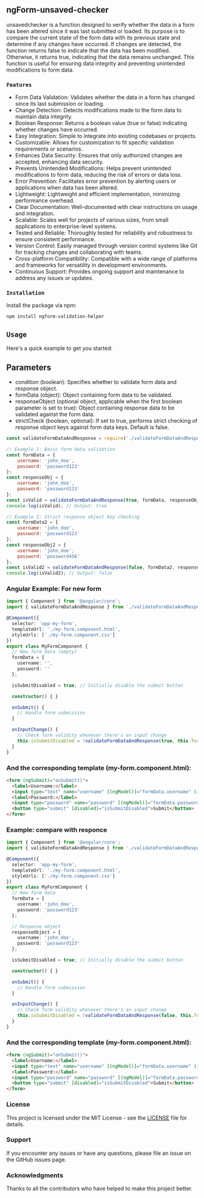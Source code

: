 ## ngForm-unsaved-checker

unsavedchecker is a function designed to verify whether the data in a form has been altered since it was last submitted or loaded. Its purpose is to compare the current state of the form data with its previous state and determine if any changes have occurred. If changes are detected, the function returns false to indicate that the data has been modified. Otherwise, it returns true, indicating that the data remains unchanged. This function is useful for ensuring data integrity and preventing unintended modifications to form data.

### ```Features```

 - Form Data Validation: Validates whether the data in a form has changed since its last submission or loading.
 - Change Detection: Detects modifications made to the form data to maintain data integrity.
 - Boolean Response: Returns a boolean value (true or false) indicating whether changes have occurred.
 - Easy Integration: Simple to integrate into existing codebases or projects.
 - Customizable: Allows for customization to fit specific validation requirements or scenarios.
 - Enhances Data Security: Ensures that only authorized changes are accepted, enhancing data security.
 - Prevents Unintended Modifications: Helps prevent unintended modifications to form data, reducing the risk of errors or data loss.
 - Error Prevention: Facilitates error prevention by alerting users or applications when data has been altered.
 - Lightweight: Lightweight and efficient implementation, minimizing performance overhead.
 - Clear Documentation: Well-documented with clear instructions on usage and integration.
 - Scalable: Scales well for projects of various sizes, from small applications to enterprise-level systems.
 - Tested and Reliable: Thoroughly tested for reliability and robustness to ensure consistent performance.
 - Version Control: Easily managed through version control systems like Git for tracking changes and collaborating with teams.
 - Cross-platform Compatibility: Compatible with a wide range of platforms and frameworks for versatility in development environments.
 - Continuous Support: Provides ongoing support and maintenance to address any issues or updates.

### ```Installation```

Install the package via npm:

```curl 
npm install ngform-validation-helper
````

## ```Usage```

Here's a quick example to get you started:


## Parameters
- condition (boolean): Specifies whether to validate form data and response object.
- formData (object): Object containing form data to be validated.
- responseObject (optional object, applicable when the first boolean parameter is set to true): Object containing response data to be validated against the form data.
- strictCheck (boolean, optional): If set to true, performs strict checking of response object keys against form data keys. Default is false.



```js 
const validateFormDataAndResponse = require('./validateFormDataAndResponse');

// Example 1: Basic form data validation
const formData = {
    username: 'john_doe',
    password: 'password123'
};
const responseObj = {
    username: 'john_doe',
    password: 'password123'
};
const isValid = validateFormDataAndResponse(true, formData, responseObj);
console.log(isValid); // Output: true

// Example 2: Strict response object key checking
const formData2 = {
    username: 'john_doe',
    password: 'password123'
};
const responseObj2 = {
    username: 'john_doe',
    password: 'password456'
};
const isValid2 = validateFormDataAndResponse(false, formData2, responseObj2, true);
console.log(isValid2); // Output: false

```

### Angular Example: For new form

```ts
import { Component } from '@angular/core';
import { validateFormDataAndResponse } from './validateFormDataAndResponse'; // Import the function

@Component({
  selector: 'app-my-form',
  templateUrl: './my-form.component.html',
  styleUrls: ['./my-form.component.css']
})
export class MyFormComponent {
  // New form data (empty)
  formData = {
    username: '',
    password: ''
  };

  isSubmitDisabled = true; // Initially disable the submit button

  constructor() { }

  onSubmit() {
    // Handle form submission
  }

  onInputChange() {
    // Check form validity whenever there's an input change
    this.isSubmitDisabled = !validateFormDataAndResponse(true, this.formData);
  }
}


```

### And the corresponding template (my-form.component.html):

```html
<form (ngSubmit)="onSubmit()">
  <label>Username:</label>
  <input type="text" name="username" [(ngModel)]="formData.username" (input)="onInputChange()">
  <label>Password:</label>
  <input type="password" name="password" [(ngModel)]="formData.password" (input)="onInputChange()">
  <button type="submit" [disabled]="isSubmitDisabled">Submit</button>
</form>


```

### Example: compare with responce

```ts
import { Component } from '@angular/core';
import { validateFormDataAndResponse } from './validateFormDataAndResponse'; // Import the function

@Component({
  selector: 'app-my-form',
  templateUrl: './my-form.component.html',
  styleUrls: ['./my-form.component.css']
})
export class MyFormComponent {
  // New form data
  formData = {
    username: 'john_doe',
    password: 'password123'
  };

  // Response object
  responseObject = {
    username: 'john_doe',
    password: 'password123'
  };

  isSubmitDisabled = true; // Initially disable the submit button

  constructor() { }

  onSubmit() {
    // Handle form submission
  }

  onInputChange() {
    // Check form validity whenever there's an input change
    this.isSubmitDisabled = !validateFormDataAndResponse(false, this.formData, this.responseObject);
  }
}


```

### And the corresponding template (my-form.component.html):

```html
<form (ngSubmit)="onSubmit()">
  <label>Username:</label>
  <input type="text" name="username" [(ngModel)]="formData.username" (input)="onInputChange()">
  <label>Password:</label>
  <input type="password" name="password" [(ngModel)]="formData.password" (input)="onInputChange()">
  <button type="submit" [disabled]="isSubmitDisabled">Submit</button>
</form>

```

### License
This project is licensed under the MIT License - see the [LICENSE](LICENSE) file for details.

### Support
If you encounter any issues or have any questions, please file an issue on the GitHub issues page.

### Acknowledgments

Thanks to all the contributors who have helped to make this project better.

